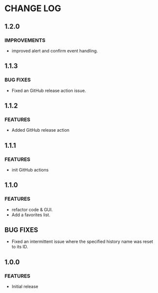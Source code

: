 # CHANGE LOG

## 1.2.0
### IMPROVEMENTS
- improved alert and confirm event handling.


## 1.1.3
### BUG FIXES
- Fixed an GitHub release action issue.

## 1.1.2
### FEATURES
- Added GitHub release action

## 1.1.1
### FEATURES
- init GitHub actions

## 1.1.0
### FEATURES
- refactor code & GUI.
- Add a favorites list.

## BUG FIXES
- Fixed an intermittent issue where the specified history name was reset to its ID.

## 1.0.0
### FEATURES
- Initial release
